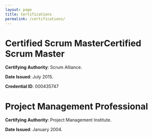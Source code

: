 ```yaml
---
layout: page
title: Certifications
permalink: /certifications/
---
```


# Certified Scrum MasterCertified Scrum Master
**Certifying Authority**: Scrum Alliance.

**Date Issued**: July 2015.

**Credential ID**: 000435747

# Project Management Professional
**Certifying Authority**: Project Management Institute.

**Date Issued**: January 2004.

